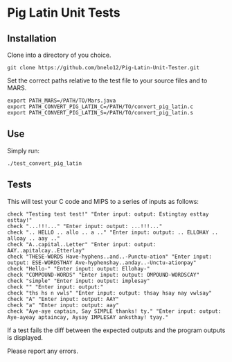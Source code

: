 # Pig Latin Unit Tests

## Installation
Clone into a directory of you choice.

`git clone https://github.com/bnelo12/Pig-Latin-Unit-Tester.git`

Set the correct paths relative to the test file to your source files and to MARS.

```
export PATH_MARS=/PATH/TO/Mars.java  
export PATH_CONVERT_PIG_LATIN_C=/PATH/TO/convert_pig_latin.c  
export PATH_CONVERT_PIG_LATIN_S=/PATH/TO/convert_pig_latin.s  
```

## Use
Simply run:

`./test_convert_pig_latin`

## Tests
This will test your C code and MIPS to a series of inputs as follows:

```
check "Testing test test!" "Enter input: output: Estingtay esttay esttay!"
check "...!!!..." "Enter input: output: ...!!!..."
check ".. HELLO .. allo .. a .." "Enter input: output: .. ELLOHAY .. alloay .. aay .."
check "A..capital..Letter" "Enter input: output: AAY..apitalcay..Etterlay"
check "THESE-WORDS Have-hyphens..and..-Punctu-ation" "Enter input: output: ESE-WORDSTHAY Ave-hyphenshay..anday..-Unctu-ationpay"
check "Hello-" "Enter input: output: Ellohay-"
check "COMPOUND-WORDS" "Enter input: output: OMPOUND-WORDSCAY"
check "simple" "Enter input: output: implesay"
check "" "Enter input: output:"
check "ths hs n vwls" "Enter input: output: thsay hsay nay vwlsay"
check "A" "Enter input: output: AAY"
check "a" "Enter input: output: aay"
check "Aye-aye captain, Say SIMPLE thanks! ty." "Enter input: output: Aye-ayeay aptaincay, Aysay IMPLESAY anksthay! tyay."
```

If a test fails the diff between the expected outputs and the program outputs is displayed.

Please report any errors.
